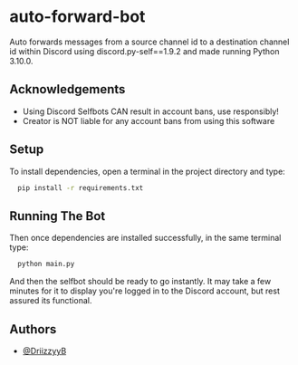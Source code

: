 
# auto-forward-bot

Auto forwards messages from a source channel id to a destination channel id within Discord using discord.py-self==1.9.2 and made running Python 3.10.0.


## Acknowledgements

- Using Discord Selfbots CAN result in account bans, use responsibly!
- Creator is NOT liable for any account bans from using this software


## Setup

To install dependencies, open a terminal in the project directory and type:

```bash
  pip install -r requirements.txt
```

## Running The Bot

Then once dependencies are installed successfully, in the same terminal type:

```bash
  python main.py
```

And then the selfbot should be ready to go instantly. It may take a few minutes for it to display you're logged in to the Discord account, but rest assured its functional.


## Authors

- [@DriizzyyB](https://github.com/driizzyy)

